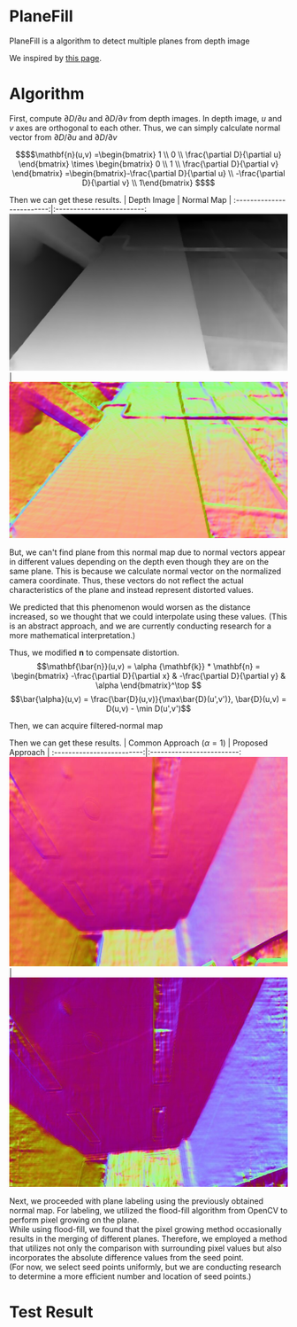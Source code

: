# PlaneFill

PlaneFill is a algorithm to detect multiple planes from depth image

We inspired by [this page](https://stackoverflow.com/questions/34644101/calculate-surface-normals-from-depth-image-using-neighboring-pixels-cross-produc).

# Algorithm

First, compute $\partial D/\partial u$ and $\partial D/\partial v$ from depth images. In depth image, $u$ and $v$ axes are orthogonal to each other. Thus, we can simply calculate normal vector from $\partial D/\partial u$ and $\partial D/\partial v$  
```math
$$\mathbf{n}(u,v) =\begin{bmatrix} 1 \\ 0 \\ \frac{\partial D}{\partial u} \end{bmatrix} \times \begin{bmatrix} 0 \\ 1 \\ \frac{\partial D}{\partial v} \end{bmatrix} =\begin{bmatrix}-\frac{\partial D}{\partial u} \\ -\frac{\partial D}{\partial v} \\ 1\end{bmatrix} $$
```

Then we can get these results.
| Depth Image             |  Normal Map |
:-------------------------:|:-------------------------:
![depth](images/depth.png)  |  ![normal](images/normal.png)

But, we can't find plane from this normal map due to normal vectors appear in different values depending on the depth even though they are on the same plane.
This is because we calculate normal vector on the normalized camera coordinate. Thus, these vectors do not reflect the actual characteristics of the plane and instead represent distorted values.  

We predicted that this phenomenon would worsen as the distance increased, so we thought that we could interpolate using these values. (This is an abstract approach, and we are currently conducting research for a more mathematical interpretation.)

Thus, we modified $\mathbf{n}$ to compensate distortion.
$$\mathbf{\bar{n}}(u,v) = \alpha {\mathbf{k}} * \mathbf{n} = \begin{bmatrix} -\frac{\partial D}{\partial x} & -\frac{\partial D}{\partial y} & \alpha \end{bmatrix}^\top $$
$$\bar{\alpha}(u,v) = \frac{\bar{D}(u,v)}{\max\bar{D}(u',v')}, \bar{D}(u,v) = D(u,v) - \min D(u',v')$$

Then, we can acquire filtered-normal map

Then we can get these results.
| Common Approach ($\alpha = 1$)         |  Proposed Approach |
:-------------------------:|:-------------------------:
![common](images/alpha-1.png)  |  ![proposed](images/alpha-normd.png)

Next, we proceeded with plane labeling using the previously obtained normal map. For labeling, we utilized the flood-fill algorithm from OpenCV to perform pixel growing on the plane.  
While using flood-fill, we found that the pixel growing method occasionally results in the merging of different planes. Therefore, we employed a method that utilizes not only the comparison with surrounding pixel values but also incorporates the absolute difference values from the seed point.   
(For now, we select seed points uniformly, but we are conducting research to determine a more efficient number and location of seed points.)

# Test Result
